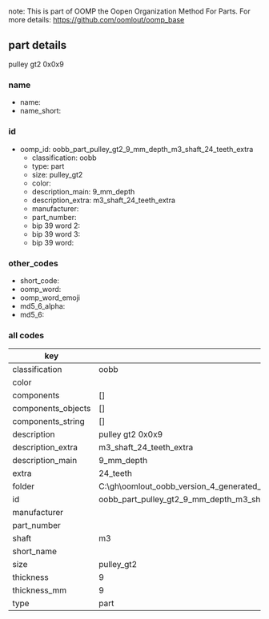 #   

note: This is part of OOMP the Oopen Organization Method For Parts. For more details: https://github.com/oomlout/oomp_base

##  part details



pulley gt2 0x0x9

### name
* name: 
* name_short: 
### id
* oomp_id: oobb_part_pulley_gt2_9_mm_depth_m3_shaft_24_teeth_extra
  * classification: oobb
  * type: part
  * size: pulley_gt2
  * color: 
  * description_main: 9_mm_depth
  * description_extra: m3_shaft_24_teeth_extra
  * manufacturer: 
  * part_number: 
  * bip 39 word 2: 
  * bip 39 word 3: 
  * bip 39 word: 

### other_codes
* short_code: 
* oomp_word: 
* oomp_word_emoji 
* md5_6_alpha: 
* md5_6: 









### all codes 
| key | value |  
| --- | --- |  
| classification | oobb |  
| color |  |  
| components | [] |  
| components_objects | [] |  
| components_string | [] |  
| description | pulley gt2 0x0x9 |  
| description_extra | m3_shaft_24_teeth_extra |  
| description_main | 9_mm_depth |  
| extra | 24_teeth |  
| folder | C:\gh\oomlout_oobb_version_4_generated_parts\things\oobb_part_pulley_gt2_9_mm_depth_m3_shaft_24_teeth_extra |  
| id | oobb_part_pulley_gt2_9_mm_depth_m3_shaft_24_teeth_extra |  
| manufacturer |  |  
| part_number |  |  
| shaft | m3 |  
| short_name |  |  
| size | pulley_gt2 |  
| thickness | 9 |  
| thickness_mm | 9 |  
| type | part |  
